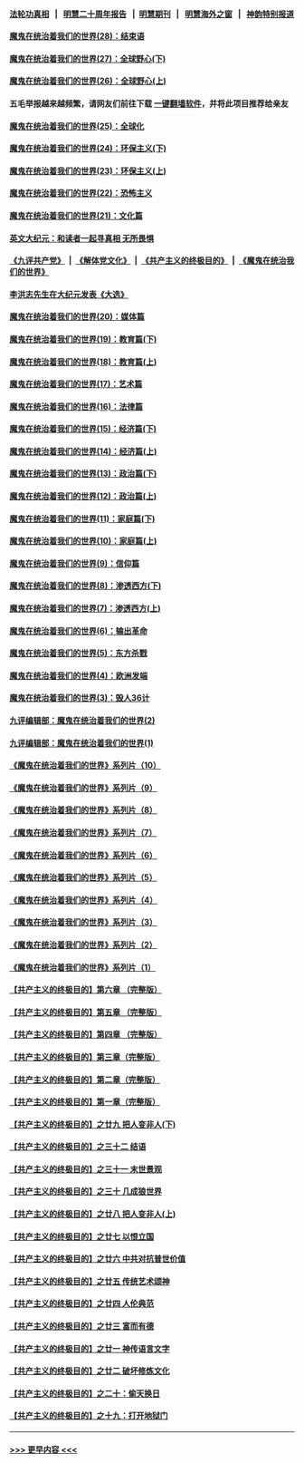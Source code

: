 #### [法轮功真相](https://github.com/gfw-breaker/truth/blob/master/README.md?t=0) &nbsp;&nbsp;|&nbsp;&nbsp; [明慧二十周年报告](https://github.com/gfw-breaker/mh-reports/blob/master/README.md?t=0) &nbsp;&nbsp;|&nbsp;&nbsp;[明慧期刊](https://github.com/gfw-breaker/mh-qikan) &nbsp;&nbsp;|&nbsp;&nbsp; [明慧海外之窗](https://github.com/gfw-breaker/mh-news/blob/master/README.md?t=0) &nbsp;&nbsp;|&nbsp;&nbsp; [神韵特别报道](https://github.com/gfw-breaker/mh-news/blob/master/shenyun.md?t=0)
#### [魔鬼在统治着我们的世界(28)：结束语](../pages/nsc422/n10936246.md?t=06290052) 
#### [魔鬼在统治着我们的世界(27)：全球野心(下)](../pages/nsc422/n10928319.md?t=06290052) 
#### [魔鬼在统治着我们的世界(26)：全球野心(上)](../pages/nsc422/n10900318.md?t=06290052) 
#### 五毛举报越来越频繁，请网友们前往下载 [一键翻墙软件](https://github.com/gfw-breaker/ssr-accounts)，并将此项目推荐给亲友
#### [魔鬼在统治着我们的世界(25)：全球化](../pages/nsc422/n10788205.md?t=06290052) 
#### [魔鬼在统治着我们的世界(24)：环保主义(下)](../pages/nsc422/n10695307.md?t=06290052) 
#### [魔鬼在统治着我们的世界(23)：环保主义(上)](../pages/nsc422/n10688613.md?t=06290052) 
#### [魔鬼在统治着我们的世界(22)：恐怖主义](../pages/nsc422/n10614727.md?t=06290052) 
#### [魔鬼在统治着我们的世界(21)：文化篇](../pages/nsc422/n10597706.md?t=06290052) 
#### [英文大纪元：和读者一起寻真相 无所畏惧](../pages/nsc422/n12542027.md?t=06290052) 
#### [《九评共产党》](https://github.com/begood0513/9ping.md/blob/master/README.md) &nbsp;|&nbsp; [《解体党文化》](../../../../jtdwh.md/blob/master/README.md)  &nbsp;|&nbsp; [《共产主义的终极目的》](../../../../gczydzjmd.md/blob/master/README.md) &nbsp;|&nbsp; [《魔鬼在统治我们的世界》](../../../../mgztzwmdsj.md/blob/master/README.md) 
#### [李洪志先生在大纪元发表《大选》](../pages/nsc422/n12534746.md?t=06290052) 
#### [魔鬼在统治着我们的世界(20)：媒体篇](../pages/nsc422/n10586579.md?t=06290052) 
#### [魔鬼在统治着我们的世界(19)：教育篇(下)](../pages/nsc422/n10564808.md?t=06290052) 
#### [魔鬼在统治着我们的世界(18)：教育篇(上)](../pages/nsc422/n10526970.md?t=06290052) 
#### [魔鬼在统治着我们的世界(17)：艺术篇](../pages/nsc422/n10499093.md?t=06290052) 
#### [魔鬼在统治着我们的世界(16)：法律篇](../pages/nsc422/n10485969.md?t=06290052) 
#### [魔鬼在统治着我们的世界(15)：经济篇(下)](../pages/nsc422/n10469975.md?t=06290052) 
#### [魔鬼在统治着我们的世界(14)：经济篇(上)](../pages/nsc422/n10457370.md?t=06290052) 
#### [魔鬼在统治着我们的世界(13)：政治篇(下)](../pages/nsc422/n10448270.md?t=06290052) 
#### [魔鬼在统治着我们的世界(12)：政治篇(上)](../pages/nsc422/n10444576.md?t=06290052) 
#### [魔鬼在统治着我们的世界(11)：家庭篇(下)](../pages/nsc422/n10440961.md?t=06290052) 
#### [魔鬼在统治着我们的世界(10)：家庭篇(上)](../pages/nsc422/n10435448.md?t=06290052) 
#### [魔鬼在统治着我们的世界(9)：信仰篇](../pages/nsc422/n10432159.md?t=06290052) 
#### [魔鬼在统治着我们的世界(8)：渗透西方(下)](../pages/nsc422/n10429603.md?t=06290052) 
#### [魔鬼在统治着我们的世界(7)：渗透西方(上)](../pages/nsc422/n10426013.md?t=06290052) 
#### [魔鬼在统治着我们的世界(6)：输出革命](../pages/nsc422/n10421536.md?t=06290052) 
#### [魔鬼在统治着我们的世界(5)：东方杀戮](../pages/nsc422/n10417707.md?t=06290052) 
#### [魔鬼在统治着我们的世界(4)：欧洲发端](../pages/nsc422/n10414890.md?t=06290052) 
#### [魔鬼在统治着我们的世界(3)：毁人36计](../pages/nsc422/n10411583.md?t=06290052) 
#### [九评编辑部：魔鬼在统治着我们的世界(2)](../pages/nsc422/n10410036.md?t=06290052) 
#### [九评编辑部：魔鬼在统治着我们的世界(1)](../pages/nsc422/n10406825.md?t=06290052) 
#### [《魔鬼在统治着我们的世界》系列片（10）](../pages/nsc422/n12292670.md?t=06290052) 
#### [《魔鬼在统治着我们的世界》系列片（9）](../pages/nsc422/n12290859.md?t=06290052) 
#### [《魔鬼在统治着我们的世界》系列片（8）](../pages/nsc422/n12287445.md?t=06290052) 
#### [《魔鬼在统治着我们的世界》系列片（7）](../pages/nsc422/n12283425.md?t=06290052) 
#### [《魔鬼在统治着我们的世界》系列片（6）](../pages/nsc422/n12282314.md?t=06290052) 
#### [《魔鬼在统治着我们的世界》系列片（5）](../pages/nsc422/n12281419.md?t=06290052) 
#### [《魔鬼在统治着我们的世界》系列片（4）](../pages/nsc422/n12274024.md?t=06290052) 
#### [《魔鬼在统治着我们的世界》系列片（3）](../pages/nsc422/n12271322.md?t=06290052) 
#### [《魔鬼在统治着我们的世界》系列片（2）](../pages/nsc422/n12269049.md?t=06290052) 
#### [《魔鬼在统治着我们的世界》系列片（1）](../pages/nsc422/n12267575.md?t=06290052) 
#### [【共产主义的终极目的】第六章 （完整版）](../pages/nsc422/n11428913.md?t=06290052) 
#### [【共产主义的终极目的】第五章 （完整版）](../pages/nsc422/n11428912.md?t=06290052) 
#### [【共产主义的终极目的】第四章 （完整版）](../pages/nsc422/n11428907.md?t=06290052) 
#### [【共产主义的终极目的】第三章（完整版）](../pages/nsc422/n11428848.md?t=06290052) 
#### [【共产主义的终极目的】第二章（完整版）](../pages/nsc422/n11428831.md?t=06290052) 
#### [【共产主义的终极目的】第一章（完整版）](../pages/nsc422/n11417651.md?t=06290052) 
#### [【共产主义的终极目的】之廿九 把人变非人(下)](../pages/nsc422/n11344140.md?t=06290052) 
#### [【共产主义的终极目的】之三十二 结语](../pages/nsc422/n11360535.md?t=06290052) 
#### [【共产主义的终极目的】之三十一 末世景观](../pages/nsc422/n11351129.md?t=06290052) 
#### [【共产主义的终极目的】之三十 几成狼世界](../pages/nsc422/n11348280.md?t=06290052) 
#### [【共产主义的终极目的】之廿八 把人变非人(上)](../pages/nsc422/n11340492.md?t=06290052) 
#### [【共产主义的终极目的】之廿七 以恨立国](../pages/nsc422/n11336944.md?t=06290052) 
#### [【共产主义的终极目的】之廿六 中共对抗普世价值](../pages/nsc422/n11324785.md?t=06290052) 
#### [【共产主义的终极目的】之廿五 传统艺术颂神](../pages/nsc422/n11296396.md?t=06290052) 
#### [【共产主义的终极目的】之廿四 人伦典范](../pages/nsc422/n11296397.md?t=06290052) 
#### [【共产主义的终极目的】之廿三 富而有德](../pages/nsc422/n11283598.md?t=06290052) 
#### [【共产主义的终极目的】之廿一 神传语言文字](../pages/nsc422/n11263265.md?t=06290052) 
#### [【共产主义的终极目的】之廿二 破坏修炼文化](../pages/nsc422/n11245728.md?t=06290052) 
#### [【共产主义的终极目的】之二十：偷天换日](../pages/nsc422/n11238846.md?t=06290052) 
#### [【共产主义的终极目的】之十九：打开地狱门](../pages/nsc422/n11206376.md?t=06290052) 

----
#### [ >>> 更早内容 <<< ](../indexes/nsc422-earlier.md)
